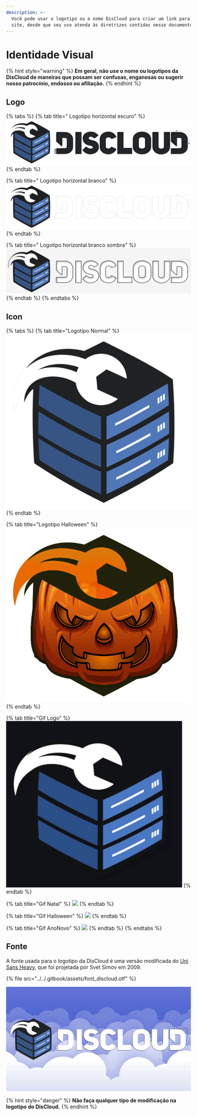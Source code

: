 ```yaml
---
description: >-
  Você pode usar o logotipo ou o nome DisCloud para criar um link para nosso
  site, desde que seu uso atenda às diretrizes contidas nesse documento.
---
```


# Identidade Visual

{% hint style="warning" %}
**Em geral, não use o nome ou logotipos da DisCloud de maneiras que possam ser confusas, enganosas ou sugerir nosso patrocínio, endosso ou afiliação.**
{% endhint %}

## Logo

{% tabs %}
{% tab title=" Logotipo horizontal escuro" %}
![](../../.gitbook/assets/spoiler_discloud_dark.png)
{% endtab %}

{% tab title=" Logotipo horizontal branco" %}
![](../../.gitbook/assets/spoiler_discloud_branco.png)
{% endtab %}

{% tab title=" Logotipo horizontal branco sombra" %}
![](../../.gitbook/assets/discloud2%20%281%29%20%281%29%20%281%29.png)
{% endtab %}
{% endtabs %}

## Icon

{% tabs %}
{% tab title="Logotipo Normal" %}
![](../../.gitbook/assets/discloudlogo%20%281%29.png)
{% endtab %}

{% tab title="Logotipo Halloween" %}
![](../../.gitbook/assets/discloudhalloween.png)
{% endtab %}

{% tab title="Gif Logo" %}
![](../../.gitbook/assets/icongif%20%281%29%20%281%29%20%281%29%20%281%29.gif)
{% endtab %}

{% tab title="Gif Natal" %}
![](../../.gitbook/assets/natal.gif)
{% endtab %}

{% tab title="Gif Halloween" %}
![](../../.gitbook/assets/gif1.gif)
{% endtab %}

{% tab title="Gif AnoNovo" %}
![](../../.gitbook/assets/ww-1-.gif)
{% endtab %}
{% endtabs %}

## Fonte

A fonte usada para o logotipo da DisCloud é uma versão modificada do [Uni Sans Heavy](https://www.myfonts.com/fonts/font-fabric/uni-sans/), que foi projetada por Svet Simov em 2009.

{% file src="../../.gitbook/assets/font\_discloud.otf" %}

![](../../.gitbook/assets/discloud-background%20%281%29%20%281%29%20%281%29.png)

{% hint style="danger" %}
**Não faça qualquer tipo de modificação na logotipo do DisCloud.**
{% endhint %}


